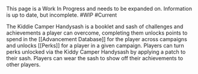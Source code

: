 This page is a Work In Progress and needs to be expanded on. Information is up to date, but incomplete. #WIP #Current

The Kiddie Camper Handysash is a booklet and sash of challenges and achievements a player can overcome, completing them unlocks points to spend in the [[Advancement Database]] for the player across campaigns and unlocks [[Perks]] for a player in a given campaign. Players can turn perks unlocked via the Kiddy Camper Handysash by applying a patch to their sash. Players can wear the sash to show off their achievements to other players.